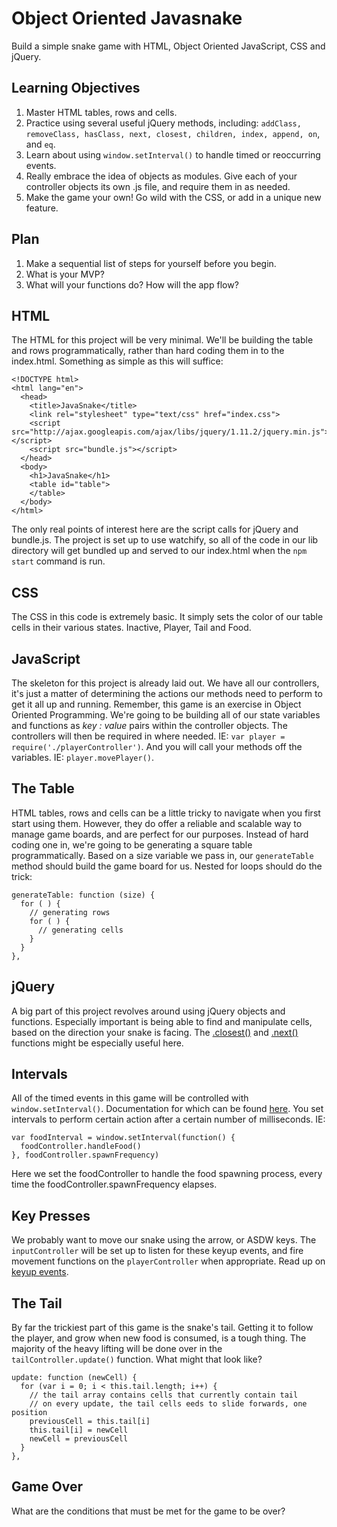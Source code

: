 # Object Oriented Javasnake
Build a simple snake game with HTML, Object Oriented JavaScript, CSS and jQuery.

## Learning Objectives
1. Master HTML tables, rows and cells.
1. Practice using several useful jQuery methods, including: `addClass, removeClass, hasClass, next, closest, children, index, append, on`, and `eq`.
1. Learn about using `window.setInterval()` to handle timed or reoccurring events.
1. Really embrace the idea of objects as modules. Give each of your controller objects its own .js file, and require them in as needed.
1. Make the game your own! Go wild with the CSS, or add in a unique new feature.

## Plan
1. Make a sequential list of steps for yourself before you begin.
1. What is your MVP?
1. What will your functions do? How will the app flow?  

## HTML
The HTML for this project will be very minimal. We'll be building the table and rows programmatically, rather than hard coding them in to the index.html. Something as simple as this will suffice:
```
<!DOCTYPE html>
<html lang="en">
  <head>
    <title>JavaSnake</title>
    <link rel="stylesheet" type="text/css" href="index.css">
    <script src="http://ajax.googleapis.com/ajax/libs/jquery/1.11.2/jquery.min.js"></script>
    <script src="bundle.js"></script>
  </head>
  <body>
    <h1>JavaSnake</h1>
    <table id="table">
    </table>
  </body>
</html>
```
The only real points of interest here are the script calls for jQuery and bundle.js. The project is set up to use watchify, so all of the code in our lib directory will get bundled up and served to our index.html when the `npm start` command is run.

## CSS
The CSS in this code is extremely basic. It simply sets the color of our table cells in their various states. Inactive, Player, Tail and Food.

## JavaScript
The skeleton for this project is already laid out. We have all our controllers, it's just a matter of determining the actions our methods need to perform to get it all up and running. Remember, this game is an exercise in Object Oriented Programming. We're going to be building all of our state variables and functions as *key : value* pairs within the controller objects. The controllers will then be required in where needed. IE: `var player = require('./playerController')`. And you will call your methods off the variables. IE: `player.movePlayer()`.

## The Table
HTML tables, rows and cells can be a little tricky to navigate when you first start using them. However, they do offer a reliable and scalable way to manage game boards, and are perfect for our purposes. Instead of hard coding one in, we're going to be generating a square table programmatically. Based on a size variable we pass in, our `generateTable` method should build the game board for us. Nested for loops should do the trick:
```
generateTable: function (size) {
  for ( ) {
    // generating rows
    for ( ) {
      // generating cells
    }
  }
},
```

## jQuery
A big part of this project revolves around using jQuery objects and functions. Especially important is being able to find and manipulate cells, based on the direction your snake is facing. The [.closest()](https://api.jquery.com/closest/) and [.next()](https://api.jquery.com/next/) functions might be especially useful here.

## Intervals
All of the timed events in this game will be controlled with `window.setInterval()`. Documentation for which can be found [here](http://www.w3schools.com/jsref/met_win_setinterval.asp). You set intervals to perform certain action after a certain number of milliseconds. IE:
```
var foodInterval = window.setInterval(function() {
  foodController.handleFood()
}, foodController.spawnFrequency)
```
Here we set the foodController to handle the food spawning process, every time the foodController.spawnFrequency elapses.

## Key Presses
We probably want to move our snake using the arrow, or ASDW keys. The `inputController` will be set up to listen for these keyup events, and fire movement functions on the `playerController` when appropriate. Read up on [keyup events](https://api.jquery.com/keyup/).

## The Tail
By far the trickiest part of this game is the snake's tail. Getting it to follow the player, and grow when new food is consumed, is a tough thing. The majority of the heavy lifting will be done over in the `tailController.update()` function. What might that look like?
```
update: function (newCell) {
  for (var i = 0; i < this.tail.length; i++) {
    // the tail array contains cells that currently contain tail
    // on every update, the tail cells eeds to slide forwards, one position
    previousCell = this.tail[i]
    this.tail[i] = newCell
    newCell = previousCell
  }
},
```

## Game Over
What are the conditions that must be met for the game to be over?
